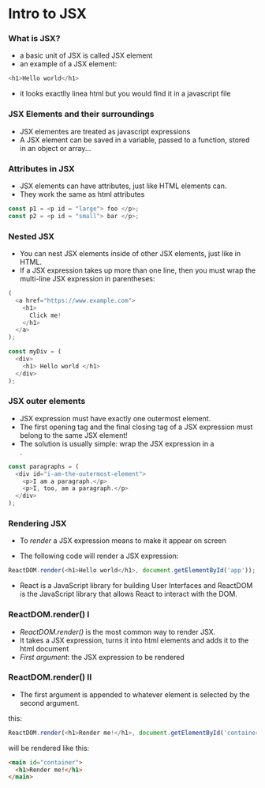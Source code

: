 # Intro to JSX

### What is JSX?
- a basic unit of JSX is called JSX element
- an example of a JSX element: 

```javascript
<h1>Hello world</h1>
```
- it looks exactlly linea html but you would find it in a javascript file


### JSX Elements and their surroundings
- JSX elementes are treated as javascript expressions
- A JSX element can be saved in a variable, passed to a function, stored in an object or array...


### Attributes in JSX
- JSX elements can have attributes, just like HTML elements can.
- They work the same as html attributes

```javascript
const p1 = <p id = "large"> foo </p>;
const p2 = <p id = "small"> bar </p>;
```


### Nested JSX
- You can nest JSX elements inside of other JSX elements, just like in HTML.
- If a JSX expression takes up more than one line, then you must wrap the multi-line JSX expression in parentheses:

```javascript
(
  <a href="https://www.example.com">
    <h1>
      Click me!
    </h1>
  </a>
);
```

```javascript
const myDiv = (
  <div> 
    <h1> Hello world </h1>
  </div>
);
```


### JSX outer elements

- JSX expression must have exactly one outermost element.
- The first opening tag and the final closing tag of a JSX expression must belong to the same JSX element!
- The solution is usually simple: wrap the JSX expression in a <div></div>.

```javascript
const paragraphs = (
  <div id="i-am-the-outermost-element">
    <p>I am a paragraph.</p>
    <p>I, too, am a paragraph.</p>
  </div>
);
```


### Rendering JSX
- To *render* a JSX expression means to make it appear on screen

- The following code will render a JSX expression:

```javascript
ReactDOM.render(<h1>Hello world</h1>, document.getElementById('app'));
```

- React is a JavaScript library for building User Interfaces and ReactDOM is the JavaScript library that allows React to interact with the DOM.


### ReactDOM.render() I
- *ReactDOM.render()* is the most common way to render JSX.
- It takes a JSX expression, turns it into html elements and adds it to the html document
- *First argument*: the JSX expression to be rendered

### ReactDOM.render() II

- The first argument is appended to whatever element is selected by the second argument.

this:
```javascript
ReactDOM.render(<h1>Render me!</h1>, document.getElementById('container'));
```
will be rendered like this:

```html
<main id="container">
  <h1>Render me!</h1>
</main>
```


